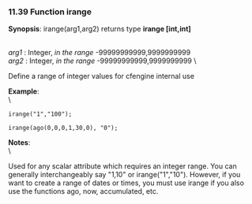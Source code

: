 ### 11.39 Function irange

**Synopsis**: irange(arg1,arg2) returns type **irange [int,int]**

\
 *arg1* : Integer, *in the range* -99999999999,9999999999 \
 *arg2* : Integer, *in the range* -99999999999,9999999999 \

Define a range of integer values for cfengine internal use

**Example**:\
 \

    irange("1","100");

    irange(ago(0,0,0,1,30,0), "0");

**Notes**:\
 \

Used for any scalar attribute which requires an integer range. You can
generally interchangeably say "1,10" or irange("1","10"). However, if
you want to create a range of dates or times, you must use irange if you
also use the functions ago, now, accumulated, etc.
